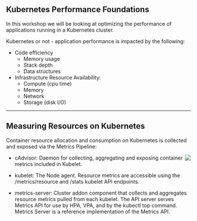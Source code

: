 ## Kubernetes Performance Foundations

In this workshop we will be looking at optimizing the performance of applications running in a Kubernetes cluster.

Kubernetes or not - application performance is impacted by the following:
- Code efficiency
    -   Memory usage
    -   Stack depth
    -   Data structures
- Infrastructure Resource Availability:
    -   Compute (cpu time)
    -   Memory
    -   Network
    -   Storage (disk I/O)

---
## Measuring Resources on Kubernetes

Container resource allocation and consumption on Kubernetes is collected and exposed via the Metrics Pipeline:

<img align="right" src="images/metrics-pipeline.png">

- cAdvisor: Daemon for collecting, aggregating and exposing container metrics included in Kubelet.

- kubelet: The Node agent. Resource metrics are accessible using the /metrics/resource and /stats kubelet API endpoints.

- metrics-server: Cluster addon component that collects and aggregates resource metrics pulled from each kubelet. The API server serves Metrics API for use by HPA, VPA, and by the kubectl top command. Metrics Server is a reference implementation of the Metrics API.

<br clear="right"/>